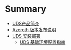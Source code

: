 # Summary

* [UDS产品简介](README.md)
* [Azeroth 版本发布说明](chapter1.md)
* [UDS 安装部署](uds_安装部署.md)
    * [UDS 基础环境配置指南](uds-基础环境配置指南.md)

